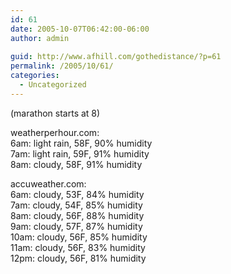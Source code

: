 ```yaml
---
id: 61
date: 2005-10-07T06:42:00-06:00
author: admin
  
guid: http://www.afhill.com/gothedistance/?p=61
permalink: /2005/10/61/
categories:
  - Uncategorized
---
```

(marathon starts at 8)

weatherperhour.com:  
6am: light rain, 58F, 90% humidity  
7am: light rain, 59F, 91% humidity  
8am: cloudy, 58F, 91% humidity

accuweather.com:  
6am: cloudy, 53F, 84% humidity  
7am: cloudy, 54F, 85% humidity  
8am: cloudy, 56F, 88% humidity  
9am: cloudy, 57F, 87% humidity  
10am: cloudy, 56F, 85% humidity  
11am: cloudy, 56F, 83% humidity  
12pm: cloudy, 56F, 81% humidity